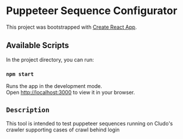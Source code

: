 # Puppeteer Sequence Configurator

This project was bootstrapped with [Create React App](https://github.com/facebook/create-react-app).

## Available Scripts

In the project directory, you can run:

### `npm start`

Runs the app in the development mode.\
Open [http://localhost:3000](http://localhost:3000) to view it in your browser.

## `Description`

This tool is intended to test puppeteer sequences running on Cludo's crawler supporting cases of crawl behind login